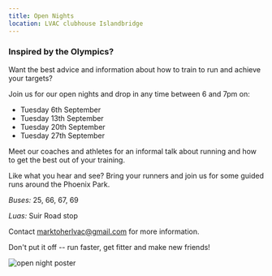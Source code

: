 ```yaml
---
title: Open Nights
location: LVAC clubhouse Islandbridge
---
```


### Inspired by the Olympics?

Want the best advice and information about how to train to run and achieve your targets?

Join us for our open nights and drop in any time between 6 and 7pm on:

- Tuesday 6th September
- Tuesday 13th September
- Tuesday 20th September
- Tuesday 27th September

Meet our coaches and athletes for an informal talk about running and how to get the best out of your training.

Like what you hear and see? Bring your runners and join us for some guided runs around the Phoenix Park.

*Buses:* 25, 66, 67, 69

*Luas:* Suir Road stop

Contact <a href="mailto:marktoherlvac@gmail.com">marktoherlvac@gmail.com</a> for more information.

Don't put it off -- run faster, get fitter and make new friends!

![open night poster](/assets/images/open-night-poster-r.jpg)
